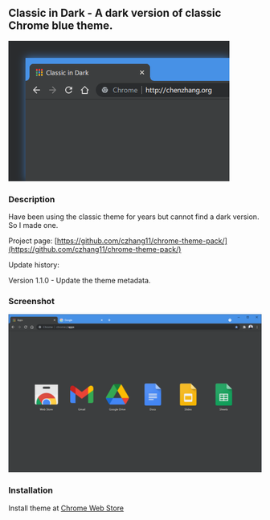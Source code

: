 ## Classic in Dark - A dark version of classic Chrome blue theme.

![classic_in_dark-tile](./classic_in_dark-tile.png)

### Description

Have been using the classic theme for years but cannot find a dark version. So I made one.

Project page:
[https://github.com/czhang11/chrome-theme-pack/](https://github.com/czhang11/chrome-theme-pack/)

Update history:

Version 1.1.0 - Update the theme metadata.

### Screenshot

![classic-in-dark-screenshot](./classic_in_dark-screenshot.png)

### Installation

Install theme at [Chrome Web Store](https://chrome.google.com/webstore/detail/classic-in-dark/ilbiklogjdhcbejjklhhcmaegbmndpln?hl=en-US)

